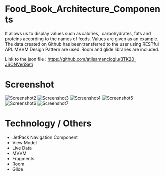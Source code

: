 # Food_Book_Architecture_Components
It allows us to display values such as calories,  carbohydrates, fats and proteins according to the names of foods. Values are given as an example. The data created on Github has been transferred to the user using RESTful API. MVVM Design Pattern are used. Room and glide libraries are included. 

Link to the json file : https://github.com/atilsamancioglu/BTK20-JSONVeriSeti
# Screenshot
![Screenshot2](https://github.com/engindkycc/Food_Book_Architecture_Components/assets/95877203/58ada2e8-9bcb-4ea4-a289-fff5c7639cbf)
![Screenshot3](https://github.com/engindkycc/Food_Book_Architecture_Components/assets/95877203/fd58fe74-29b5-4447-9ccd-db7778364fd3)
![Screenshot4](https://github.com/engindkycc/Food_Book_Architecture_Components/assets/95877203/31650a3e-86f6-489a-b2fb-478aa4dfc5a9)
![Screenshot5](https://github.com/engindkycc/Food_Book_Architecture_Components/assets/95877203/720cebf8-d966-4dd5-bc8d-88d0c95b69f2)
![Screenshot6](https://github.com/engindkycc/Food_Book_Architecture_Components/assets/95877203/425e1b55-3a86-44bf-ad88-40851c255970)
![Screenshot7](https://github.com/engindkycc/Food_Book_Architecture_Components/assets/95877203/ffab6448-e3e4-46e6-b7e1-5f6175cbd08d)

# Technology / Others

- JetPack Navigation Component
- View Model
- Live Data
- MVVM		
- Fragments
- Room
- Glide 
